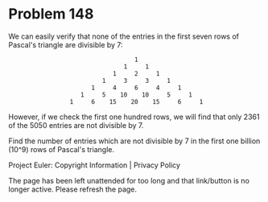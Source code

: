 #   Problem 148

   We can easily verify that none of the entries in the first seven rows of
   Pascal's triangle are divisible by 7:

                                       1 
                                    1     1 
                                 1     2     1 
                              1     3     3     1 
                           1     4     6     4     1 
                        1     5    10    10     5     1 
                     1     6    15    20    15     6     1 

   However, if we check the first one hundred rows, we will find that only
   2361 of the 5050 entries are not divisible by 7.

   Find the number of entries which are not divisible by 7 in the first one
   billion (10^9) rows of Pascal's triangle.

   Project Euler: Copyright Information | Privacy Policy

   The page has been left unattended for too long and that link/button is no
   longer active. Please refresh the page.

